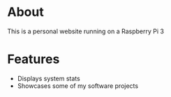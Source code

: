 # About
This is a personal website running on a Raspberry Pi 3

# Features
* Displays system stats
* Showcases some of my software projects
